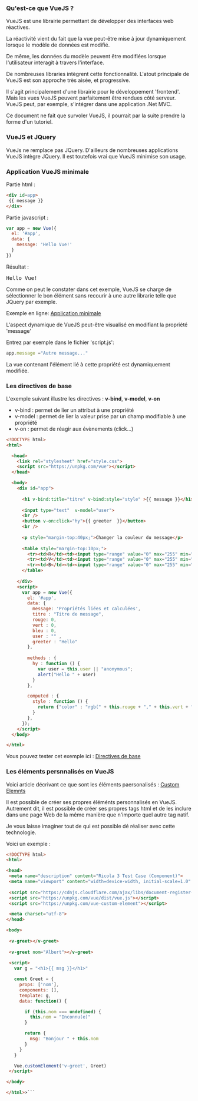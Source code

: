 ### Qu'est-ce que VueJS ?

VueJS est une librairie permettant de développer des interfaces web réactives.  

La réactivité vient du fait que la vue peut-être mise à jour dynamiquement lorsque le modèle de données est modifié.  

De même, les données du modèle peuvent être modifiées lorsque l'utilisateur interagit à travers l'interface.  

De nombreuses libraries intègrent cette fonctionnalité. L'atout principale de VueJS est son approche très aisée, et progressive.

Il s'agit principalement d'une librairie pour le développement 'frontend'. Mais les vues VueJS peuvent parfaitement être rendues côté serveur. VueJS peut, par exemple, s'intégrer dans une application .Net MVC.

Ce document ne fait que survoler VueJS, il pourrait par la suite prendre la forme d'un tutoriel.


### VueJS et JQuery

VueJs ne remplace pas JQuery. D'ailleurs de nombreuses applications VueJS intègre JQuery.  Il est toutefois vrai que VueJS minimise son usage.  


### Application VueJS minimale

Partie html :
```html
<div id=app>
 {{ message }}
</div>
```

Partie javascript :
```javascript
var app = new Vue({
  el: '#app',
  data: {
    message: 'Hello Vue!'
  }
})
```

Résultat :  
<pre>Hello Vue!</pre>

Comme on peut le constater dans cet exemple, VueJS se charge de sélectionner le bon élément sans recourir à une autre librarie telle que JQuery par exemple.

Exemple en ligne: [Application minimale](http://embed.plnkr.co/3Wai4JuBQ4DmNFRSHh8c/)  



L'aspect dynamique de VueJS peut-être visualisé en modifiant la propriété 'message' 

Entrez par exemple dans le fichier 'script.js':
```javascript
app.message ="Autre message..."
```

La vue contenant l'élément lié à cette propriété  est dynamiquement modifiée.


### Les directives de base

L'exemple suivant illustre les directives : **v-bind**, **v-model**, **v-on**

* v-bind  : permet de lier un attribut à une propriété
* v-model : permet de lier la valeur prise par un champ modifiable à une propriété
* v-on : permet de réagir aux évènements (click...)



```html
<!DOCTYPE html>
<html>

  <head>
    <link rel="stylesheet" href="style.css">
    <script src="https://unpkg.com/vue"></script>
  </head>

  <body>
    <div id="app">
      
      <h1 v-bind:title="titre" v-bind:style="style" >{{ message }}</h1>
    
      <input type="text"  v-model="user">
      <br />
      <button v-on:click="hy">{{ greeter  }}</button>
      <br />
     
      <p style="margin-top:40px;">Changer la couleur du message</p>
      
      <table style="margin-top:10px;">
        <tr><td>R</td><td><input type="range" value="0" max="255" min="0" step="1" v-model="rouge"></td></tr>
        <tr><td>V</td><td><input type="range" value="0" max="255" min="0" step="1" v-model="vert"></td></tr>
        <tr><td>B</td><td><input type="range" value="0" max="255" min="0" step="1" v-model="bleu"></td></tr>
      </table>
      
    </div>
    <script>
      var app = new Vue({
        el: '#app', 
        data: { 
          message: 'Propriétés liées et calculées',
          titre : "Titre de message",
          rouge: 0,
          vert : 0,
          bleu : 0,
          user : "" ,
          greeter : "Hello"
        },
        
        methods : {
          hy : function () {
            var user = this.user || "anonymous";
            alert("Hello " + user)
          }
        },

        computed : {
          style : function () {
            return {"color" : "rgb(" + this.rouge + "," + this.vert + ","+ this.bleu + ")"}
          }
        },
      }); 
    </script>
  </body>

</html>
```

Vous pouvez tester cet exemple ici : [Directives de base](https://plnkr.co/edit/v4DKhwGLuQoPPeMRZYfS?p=info)


### Les éléments persnnalisés en VueJS

 Voici article décrivant ce que sont les éléments paersonalisés : [Custom Elemnts](https://la-cascade.io/introduction-aux-custom-elements/)
 
 Il est possible de créer ses propres éléménts personnalisés en VueJS. Autrement dit, il est possible de créer ses propres tags html et de les inclure dans une page Web de la même manière que n'importe quel autre tag natif.
 
 Je vous laisse imaginer tout de qui est possible dé réaliser avec cette technologie.
 
 Voici un exemple :
 
 ```html
<!DOCTYPE html>
<html>

<head>
  <meta name="description" content="Ricola 3 Test Case (Component)">
  <meta name="viewport" content="width=device-width, initial-scale=1.0" />
  
  <script src="https://cdnjs.cloudflare.com/ajax/libs/document-register-element/1.4.1/document-register-element.js"></script>
  <script src="https://unpkg.com/vue/dist/vue.js"></script>
  <script src="https://unpkg.com/vue-custom-element"></script>

  <meta charset="utf-8">
</head>

<body>
  
  <v-greet></v-greet>
  
  <v-greet nom="Albert"></v-greet>
  
  <script>
    var g = "<h1>{{ msg }}</h1>"

    const Greet = {
      props: ['nom'],
      components: [],
      template: g,
      data: function() {

        if (this.nom === undefined) {
          this.nom = "Inconnu(e)"
        }

        return {
          msg: "Bonjour " + this.nom
        }
      }
    }

    Vue.customElement('v-greet', Greet)
  </script>

</body>

</html>>```


 
 
 
 
 
 
 

